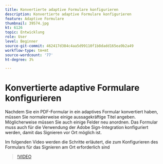 ```yaml
---
title: Konvertierte adaptive Formulare konfigurieren
description: Konvertierte adaptive Formulare konfigurieren
feature: Adaptive Formulare
thumbnail: 39574.jpg
kt: 6126
topic: Entwicklung
role: User
level: Beginner
source-git-commit: 462417d384c4aa5d99110f1b8dadd165ea9b2a49
workflow-type: tm+mt
source-wordcount: '77'
ht-degree: 3%

---
```


# Konvertierte adaptive Formulare konfigurieren

Nachdem Sie ein PDF-Formular in ein adaptives Formular konvertiert haben, müssen Sie normalerweise einige aussagekräftige Titel angeben. Möglicherweise müssen Sie auch einige Felder neu anordnen. Das Formular muss auch für die Verwendung der Adobe Sign-Integration konfiguriert werden, damit das Signieren vor Ort möglich ist.

Im folgenden Video werden die Schritte erläutert, die zum Konfigurieren des Formulars für das Signieren am Ort erforderlich sind

>[!VIDEO](https://video.tv.adobe.com/v/39574/?quality=9&learn=on)

